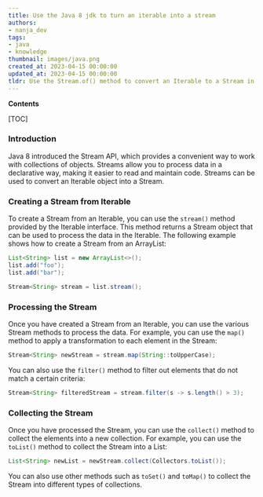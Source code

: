 ```yaml
---
title: Use the Java 8 jdk to turn an iterable into a stream
authors:
- nanja_dev
tags:
- java
- knowledge
thumbnail: images/java.png
created_at: 2023-04-15 00:00:00
updated_at: 2023-04-15 00:00:00
tldr: Use the Stream.of() method to convert an Iterable to a Stream in Java 8.
---
```


**Contents**

[TOC]

### Introduction

Java 8 introduced the Stream API, which provides a convenient way to work with collections of objects. Streams allow you to process data in a declarative way, making it easier to read and maintain code. Streams can be used to convert an Iterable object into a Stream. 

### Creating a Stream from Iterable

To create a Stream from an Iterable, you can use the `stream()` method provided by the Iterable interface. This method returns a Stream object that can be used to process the data in the Iterable. The following example shows how to create a Stream from an ArrayList:

```java
List<String> list = new ArrayList<>();
list.add("foo");
list.add("bar");

Stream<String> stream = list.stream();
```

### Processing the Stream

Once you have created a Stream from an Iterable, you can use the various Stream methods to process the data. For example, you can use the `map()` method to apply a transformation to each element in the Stream:

```java
Stream<String> newStream = stream.map(String::toUpperCase);
```

You can also use the `filter()` method to filter out elements that do not match a certain criteria:

```java
Stream<String> filteredStream = stream.filter(s -> s.length() > 3);
```

### Collecting the Stream

Once you have processed the Stream, you can use the `collect()` method to collect the elements into a new collection. For example, you can use the `toList()` method to collect the Stream into a List:

```java
List<String> newList = newStream.collect(Collectors.toList());
```

You can also use other methods such as `toSet()` and `toMap()` to collect the Stream into different types of collections.
